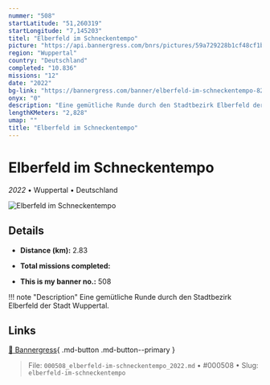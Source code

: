 ```yaml
---
nummer: "508"
startLatitude: "51,260319"
startLongitude: "7,145203"
titel: "Elberfeld im Schneckentempo"
picture: "https://api.bannergress.com/bnrs/pictures/59a729228b1cf48cf1b3990eedf280e7"
region: "Wuppertal"
country: "Deutschland"
completed: "10.836"
missions: "12"
date: "2022"
bg-link: "https://bannergress.com/banner/elberfeld-im-schneckentempo-82c3"
onyx: "0"
description: "Eine gemütliche Runde durch den Stadtbezirk Elberfeld der Stadt Wuppertal."
lengthKMeters: "2,828"
umap: ""
title: "Elberfeld im Schneckentempo"
---
```

# Elberfeld im Schneckentempo

*2022* • Wuppertal • Deutschland

![Elberfeld im Schneckentempo](https://api.bannergress.com/bnrs/pictures/59a729228b1cf48cf1b3990eedf280e7)

## Details
- **Distance (km):** 2.83

- **Total missions completed:** 
- **This is my banner no.:** 508


!!! note "Description"
    Eine gemütliche Runde durch den Stadtbezirk Elberfeld der Stadt Wuppertal.



## Links
[🔗 Bannergress](https://bannergress.com/banner/elberfeld-im-schneckentempo-82c3){ .md-button .md-button--primary }



> File: `000508_elberfeld-im-schneckentempo_2022.md` • #000508 • Slug: `elberfeld-im-schneckentempo`
